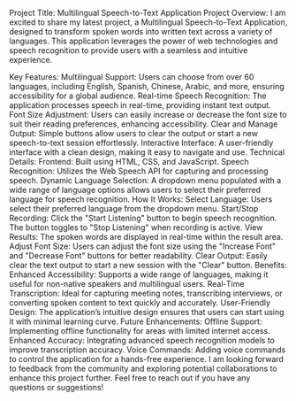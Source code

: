 Project Title: Multilingual Speech-to-Text Application
Project Overview:
I am excited to share my latest project, a Multilingual Speech-to-Text Application, designed to transform spoken words into written text across a variety of languages. This application leverages the power of web technologies and speech recognition to provide users with a seamless and intuitive experience.

Key Features:
Multilingual Support: Users can choose from over 60 languages, including English, Spanish, Chinese, Arabic, and more, ensuring accessibility for a global audience.
Real-time Speech Recognition: The application processes speech in real-time, providing instant text output.
Font Size Adjustment: Users can easily increase or decrease the font size to suit their reading preferences, enhancing accessibility.
Clear and Manage Output: Simple buttons allow users to clear the output or start a new speech-to-text session effortlessly.
Interactive Interface: A user-friendly interface with a clean design, making it easy to navigate and use.
Technical Details:
Frontend: Built using HTML, CSS, and JavaScript.
Speech Recognition: Utilizes the Web Speech API for capturing and processing speech.
Dynamic Language Selection: A dropdown menu populated with a wide range of language options allows users to select their preferred language for speech recognition.
How It Works:
Select Language: Users select their preferred language from the dropdown menu.
Start/Stop Recording: Click the "Start Listening" button to begin speech recognition. The button toggles to "Stop Listening" when recording is active.
View Results: The spoken words are displayed in real-time within the result area.
Adjust Font Size: Users can adjust the font size using the "Increase Font" and "Decrease Font" buttons for better readability.
Clear Output: Easily clear the text output to start a new session with the "Clear" button.
Benefits:
Enhanced Accessibility: Supports a wide range of languages, making it useful for non-native speakers and multilingual users.
Real-Time Transcription: Ideal for capturing meeting notes, transcribing interviews, or converting spoken content to text quickly and accurately.
User-Friendly Design: The application’s intuitive design ensures that users can start using it with minimal learning curve.
Future Enhancements:
Offline Support: Implementing offline functionality for areas with limited internet access.
Enhanced Accuracy: Integrating advanced speech recognition models to improve transcription accuracy.
Voice Commands: Adding voice commands to control the application for a hands-free experience.
I am looking forward to feedback from the community and exploring potential collaborations to enhance this project further. Feel free to reach out if you have any questions or suggestions!

